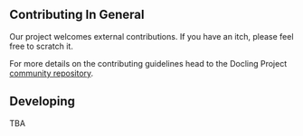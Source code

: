 ## Contributing In General
Our project welcomes external contributions. If you have an itch, please feel
free to scratch it.

For more details on the contributing guidelines head to the Docling Project [community repository](https://github.com/docling-project/community).

## Developing

TBA
